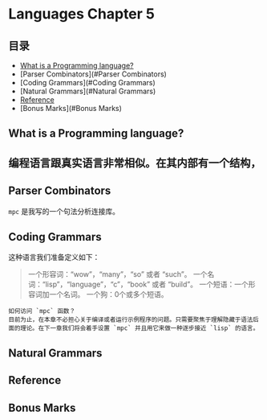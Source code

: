 #	Languages Chapter 5

##	目录

-	[What is a Programming language?](#)
-	[Parser Combinators](#Parser Combinators)
-	[Coding Grammars](#Coding Grammars)
-	[Natural Grammars](#Natural Grammars)
-	[Reference](#Reference)
-	[Bonus Marks](#Bonus Marks)

##	What is a Programming language?

##	编程语言跟真实语言非常相似。在其内部有一个结构，

##	Parser Combinators

`mpc` 是我写的一个句法分析连接库。

##	Coding Grammars

这种语言我们准备定义如下：

> 一个形容词：“wow”，“many”，“so” 或者 “such”。
> 一个名词：“lisp”，“language”，“c”，“book” 或者 “build”。
> 一个短语：一个形容词加一个名词。
> 一个狗：0个或多个短语。

```
如何访问 `mpc` 函数？
目前为止，在本章不必担心关于编译或者运行示例程序的问题。只需要聚焦于理解隐藏于语法后面的理论。在下一章我们将会着手设置 `mpc` 并且用它来做一种逐步接近 `lisp` 的语言。
```


##	Natural Grammars


##	Reference

##	Bonus Marks
